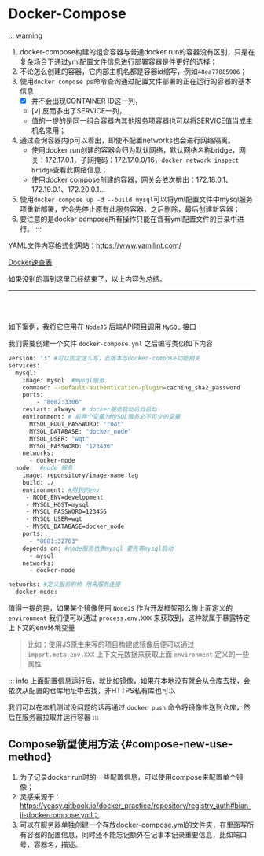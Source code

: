 # Docker-Compose

::: warning

1. docker-compose构建的组合容器与普通docker run的容器没有区别，只是在复杂场合下通过yml配置文件信息进行部署容器是件更好的选择；
2. 不论怎么创建的容器，它内部主机名都是容器id缩写，例如`48ea77885986`；
3. 使用`docker compose ps`命令查询通过配置文件部署的正在运行的容器的基本信息
   - [x] 并不会出现CONTAINER ID这一列，
   - [v] 反而多出了SERVICE一列，
   - 值的一提的是同一组合容器内其他服务项容器也可以将SERVICE值当成主机名来用；
4. 通过查询容器内ip可以看出，即使不配置networks也会进行网络隔离。
   - 使用docker run创建的容器会归为默认网络，默认网络名称bridge，网关：172.17.0.1，子网掩码：172.17.0.0/16，`docker network inspect bridge`查看此网络信息；
   - 使用docker compose创建的容器，网关会依次排出：172.18.0.1、172.19.0.1、172.20.0.1...
5. 使用`docker compose up -d --build mysql`可以将yml配置文件中mysql服务项重新部署，它会先停止原有此服务容器，之后删除，最后创建新容器；
6. 要注意的是docker compose所有操作只能在含有yml配置文件的目录中进行。
   :::

YAML文件内容格式化网站：https://www.yamllint.com/

[Docker速查表](/common-tools/cheat-sheet/docker.md)

如果没别的事到这里已经结束了，以上内容为总结。

---

<br/>
<br/>

如下案例，我将它应用在 `NodeJS` 后端API项目调用 `MySQL` 接口

我们需要创建一个文件 `docker-compose.yml` 之后编写类似如下内容

```bash
version: '3' #可以固定这么写，此版本与docker-compose功能相关
services:
  mysql:
    image: mysql  #mysql服务
    command: --default-authentication-plugin=caching_sha2_password
    ports:
        - "8082:3306"
    restart: always  # docker服务启动后自启动
    environment: # 前两个变量为MySQL服务必不可少的变量
      MYSQL_ROOT_PASSWORD: "root"
      MYSQL_DATABASE: "docker_node"
      MYSQL_USER: "wqt"
      MYSQL_PASSWORD: "123456"
    networks:
      - docker-node
  node:  #node 服务
    image: reponsitory/image-name:tag
    build: ./
    environment: #用到的env
     - NODE_ENV=development
     - MYSQL_HOST=mysql
     - MYSQL_PASSWORD=123456
     - MYSQL_USER=wqt
     - MYSQL_DATABASE=docker_node
    ports:
      - "8081:32763"
    depends_on: #node服务依靠mysql 要先等mysql启动
      - mysql
    networks:
      - docker-node

networks: #定义服务的桥 用来服务连接
  docker-node:
```

值得一提的是，如果某个镜像使用 `NodeJS` 作为开发框架那么像上面定义的 `environment` 我们便可以通过 `process.env.XXX` 来获取到，这种就属于暴露特定上下文的env环境变量

> 比如：使用JS原生来写的项目构建成镜像后便可以通过 `import.meta.env.XXX` 上下文元数据来获取上面 `environment` 定义的一些属性

::: info
上面配置信息运行后，就比如镜像，如果在本地没有就会从仓库去找，会依次从配置的仓库地址中去找，非HTTPS私有库也可以

我们可以在本机测试没问题的话再通过 `docker push` 命令将镜像推送到仓库，然后在服务器拉取并运行容器
:::

## Compose新型使用方法 {#compose-new-use-method}

1. 为了记录docker run时的一些配置信息，可以使用compose来配置单个镜像；
2. 灵感来源于：https://yeasy.gitbook.io/docker_practice/repository/registry_auth#bian-ji-dockercompose.yml；
3. 可以在服务器单独创建一个存放docker-compose.yml的文件夹，在里面写所有容器的配置信息，同时还不能忘记额外在记事本记录重要信息，比如端口号，容器名，描述。
